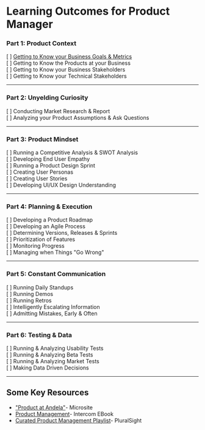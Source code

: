 # Learning Outcomes for Product Manager

### Part 1: Product Context
[ ] [Getting to Know your Business Goals & Metrics](https://github.com/andela/learningmap/blob/master/D4+/Product%20Manager/Required%20Skills/Learning%20Outcomes/Example-%20Business%20Goals%20and%20Metrics/README.md) <br> 
[ ] Getting to Know the Products at your Business <br> 
[ ] Getting to Know your Business Stakeholders <br> 
[ ] Getting to Know your Technical Stakeholders <br> 

-----

### Part 2: Unyelding Curiosity
[ ] Conducting Market Research & Report <br> 
[ ] Analyzing your Product Assumptions & Ask Questions

-----

### Part 3: Product Mindset
[ ] Running a Competitive Analysis & SWOT Analysis <br> 
[ ] Developing End User Empathy <br> 
[ ] Running a Product Design Sprint <br> 
[ ] Creating User Personas <br> 
[ ] Creating User Stories <br> 
[ ] Developing UI/UX Design Understanding  <br> 

----

### Part 4: Planning & Execution
[ ] Developing a Product Roadmap <br> 
[ ] Developing an Agile Process <br> 
[ ] Determining Versions, Releases & Sprints <br> 
[ ] Prioritization of Features <br> 
[ ] Monitoring Progress <br> 
[ ] Managing when Things "Go Wrong"

-----

### Part 5: Constant Communication
[ ] Running Daily Standups <br> 
[ ] Running Demos <br> 
[ ] Running Retros <br> 
[ ] Intelligently Escalating Information <br> 
[ ] Admitting Mistakes, Early & Often <br> 


---- 

### Part 6: Testing & Data
[ ] Running & Analyzing Usability Tests <br> 
[ ] Running & Analyzing Beta Tests <br> 
[ ] Running & Analyzing Market Tests <br> 
[ ] Making Data Driven Decisions  <br> 


----

## Some Key Resources
- ["Product at Andela"](https://sites.google.com/andela.com/technology/product?pli=1&authuser=1)- Microsite
- [Product Management](https://www.intercom.com/books/product-management)- Intercom EBook
- [Curated Product Management Playlist](https://app.pluralsight.com/channels/details/db6ab3d5-5dfd-4874-8080-75f7a3706371?s=1)- PluralSight

